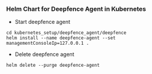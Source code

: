 ### Helm Chart for Deepfence Agent in Kubernetes

- Start deepfence agent
```shell script
cd kubernetes_setup/deepfence_agent/deepfence
helm install --name deepfence-agent --set managementConsoleIp=127.0.0.1 .
```

- Delete deepfence agent
```shell script
helm delete --purge deepfence-agent
```